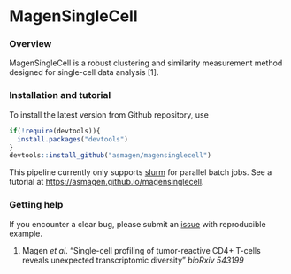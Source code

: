 MagenSingleCell
================

### Overview

MagenSingleCell is a robust clustering and similarity measurement method
designed for single-cell data analysis \[1\].

### Installation and tutorial

To install the latest version from Github repository, use

``` r
if(!require(devtools)){
  install.packages("devtools")
}
devtools::install_github("asmagen/magensinglecell")
```

This pipeline currently only supports [slurm](https://slurm.schedmd.com)
for parallel batch jobs. See a tutorial at
<https://asmagen.github.io/magensinglecell>.

### Getting help

If you encounter a clear bug, please submit an
[issue](https://github.com/asmagen/MagenSingleCell/issues) with
reproducible example.

1.  Magen *et al*. “Single-cell profiling of tumor-reactive CD4+ T-cells
    reveals unexpected transcriptomic diversity” *bioRxiv 543199*
